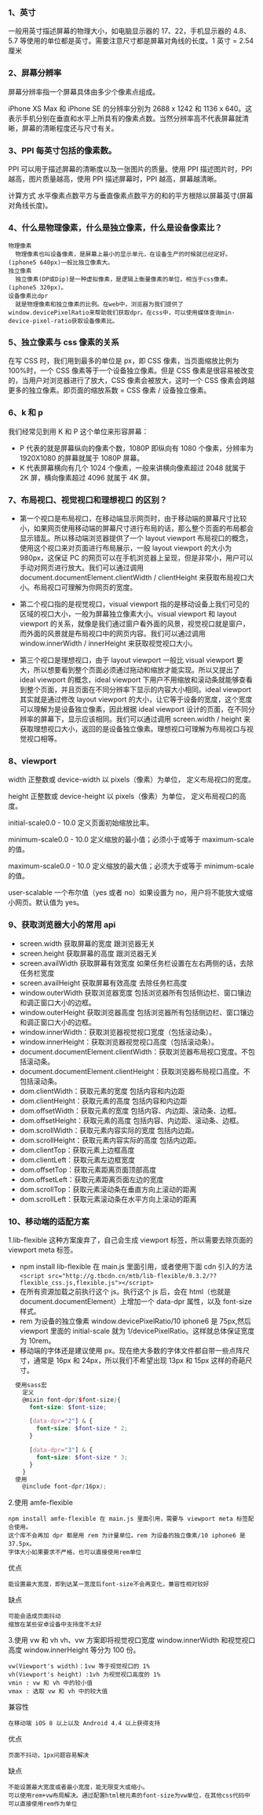 ### 1、英寸

一般用英寸描述屏幕的物理大小，如电脑显示器的 17、22，手机显示器的 4.8、5.7 等使用的单位都是英寸。需要注意尺寸都是屏幕对角线的长度。1 英寸 = 2.54 厘米

### 2、屏幕分辨率

屏幕分辨率指一个屏幕具体由多少个像素点组成。

iPhone XS Max 和 iPhone SE 的分辨率分别为 2688 x 1242 和 1136 x 640。这表示手机分别在垂直和水平上所具有的像素点数。当然分辨率高不代表屏幕就清晰，屏幕的清晰程度还与尺寸有关。

### 3、PPI 每英寸包括的像素数。

PPI 可以用于描述屏幕的清晰度以及一张图片的质量。使用 PPI 描述图片时，PPI 越高，图片质量越高，使用 PPI 描述屏幕时，PPI 越高，屏幕越清晰。

计算方式 水平像素点数平方与垂直像素点数平方的和的平方根除以屏幕英寸(屏幕对角线长度)。

### 4、什么是物理像素，什么是独立像素，什么是设备像素比？

    物理像素
      物理像素也叫设备像素，是屏幕上最小的显示单元，在设备生产的时候就已经定好。(iphone5 640px)一般比独立像素大。
    独立像素
      独立像素(DP或Dip)是一种虚拟像素，是逻辑上衡量像素的单位，相当于css像素。(iphone5 320px)。
    设备像素比dpr
      就是物理像素和独立像素的比例。在web中，浏览器为我们提供了window.devicePixelRatio来帮助我们获取dpr。在css中，可以使用媒体查询min-device-pixel-ratio获取设备像素比。

### 5、独立像素与 css 像素的关系

在写 CSS 时，我们用到最多的单位是 px，即 CSS 像素，当页面缩放比例为 100%时，一个 CSS 像素等于一个设备独立像素。但是 CSS 像素是很容易被改变的，当用户对浏览器进行了放大，CSS 像素会被放大，这时一个 CSS 像素会跨越更多的独立像素。即页面的缩放系数 = CSS 像素 / 设备独立像素。

### 6、k 和 p

我们经常见到用 K 和 P 这个单位来形容屏幕：

- P 代表的就是屏幕纵向的像素个数，1080P 即纵向有 1080 个像素，分辨率为 1920X1080 的屏幕就属于 1080P 屏幕。
- K 代表屏幕横向有几个 1024 个像素，一般来讲横向像素超过 2048 就属于 2K 屏，横向像素超过 4096 就属于 4K 屏。

### 7、布局视口、视觉视口和理想视口 的区别？

- 第一个视口是布局视口，在移动端显示网页时，由于移动端的屏幕尺寸比较小，如果网页使用移动端的屏幕尺寸进行布局的话，那么整个页面的布局都会显示错乱。所以移动端浏览器提供了一个 layout viewport 布局视口的概念，使用这个视口来对页面进行布局展示，一般 layout viewport 的大小为 980px，这保证 PC 的网页可以在手机浏览器上呈现，但是非常小，用户可以手动对网页进行放大。我们可以通过调用 document.documentElement.clientWidth / clientHeight 来获取布局视口大小。布局视口可理解为你网页的宽度。

- 第二个视口指的是视觉视口，visual viewport 指的是移动设备上我们可见的区域的视口大小，一般为屏幕独立像素大小。visual viewport 和 layout viewport 的关系，就像是我们通过窗户看外面的风景，视觉视口就是窗户，而外面的风景就是布局视口中的网页内容。我们可以通过调用 window.innerWidth / innerHeight 来获取视觉视口大小。

- 第三个视口是理想视口，由于 layout viewport 一般比 visual viewport 要大，所以想要看到整个页面必须通过拖动和缩放才能实现。所以又提出了 ideal viewport 的概念，ideal viewport 下用户不用缩放和滚动条就能够查看到整个页面，并且页面在不同分辨率下显示的内容大小相同。ideal viewport 其实就是通过修改 layout viewport 的大小，让它等于设备的宽度，这个宽度可以理解为是设备独立像素，因此根据 ideal viewport 设计的页面，在不同分辨率的屏幕下，显示应该相同。我们可以通过调用 screen.width / height 来获取理想视口大小，返回的是设备独立像素。理想视口可理解为布局视口与视觉视口相等。

### 8、viewport

width 正整数或 device-width 以 pixels（像素）为单位， 定义布局视口的宽度。

height 正整数或 device-height 以 pixels（像素）为单位， 定义布局视口的高度。

initial-scale0.0 - 10.0 定义页面初始缩放比率。

minimum-scale0.0 - 10.0 定义缩放的最小值；必须小于或等于 maximum-scale 的值。

maximum-scale0.0 - 10.0 定义缩放的最大值；必须大于或等于 minimum-scale 的值。

user-scalable 一个布尔值（yes 或者 no）如果设置为 no，用户将不能放大或缩小网页。默认值为 yes。

### 9、获取浏览器大小的常用 api

- screen.width 获取屏幕的宽度 跟浏览器无关
- screen.height 获取屏幕的高度 跟浏览器无关
- screen.availWidth 获取屏幕有效宽度 如果任务栏设置在左右两侧的话，去除任务栏宽度
- screen.availHeight 获取屏幕有效高度 去除任务栏高度
- window.outerWidth 获取浏览器宽度 包括浏览器所有包括侧边栏、窗口镶边和调正窗口大小的边框。
- window.outerHeight 获取浏览器高度 包括浏览器所有包括侧边栏、窗口镶边和调正窗口大小的边框。
- window.innerWidth：获取浏览器视觉视口宽度（包括滚动条）。
- window.innerHeight：获取浏览器视觉视口高度（包括滚动条）。
- document.documentElement.clientWidth：获取浏览器布局视口宽度。不包括滚动条。
- document.documentElement.clientHeight：获取浏览器布局视口高度。不包括滚动条。
- dom.clientWidth：获取元素的宽度 包括内容和内边距
- dom.clientHeight：获取元素的高度 包括内容和内边距
- dom.offsetWidth：获取元素的宽度 包括内容、内边距、滚动条、边框。
- dom.offsetHeight：获取元素的高度 包括内容、内边距、滚动条、边框。
- dom.scrollWidth：获取元素内容实际的宽度 包括内边距。
- dom.scrollHeight：获取元素内容实际的高度 包括内边距。
- dom.clientTop：获取元素上边框高度
- dom.clientLeft：获取元素左边框宽度
- dom.offsetTop：获取元素距离页面顶部高度
- dom.offsetLeft：获取元素距离页面左边的宽度
- dom.scrollTop：获取元素滚动条在垂直方向上滚动的距离
- dom.scrollLeft：获取元素滚动条在水平方向上滚动的距离

### 10、移动端的适配方案

1.lib-flexible 这种方案废弃了，自己会生成 viewport 标签，所以需要去除页面的 viewport meta 标签。

- npm install lib-flexible 在 main.js 里面引用，或者使用下面 cdn 引入的方法
  `<script src="http://g.tbcdn.cn/mtb/lib-flexible/0.3.2/??flexible_css.js,flexible.js"></script>`
- 在所有资源加载之前执行这个 js。执行这个 js 后，会在 html（也就是 document.documentElement）上增加一个 data-dpr 属性，以及 font-size 样式。
- rem 为设备的独立像素 window.devicePixelRatio/10 iphone6 是 75px,然后 viewport 里面的 initial-scale 就为 1/devicePixelRatio。这样就总体保证宽度为 10rem。
- 移动端的字体还是建议使用 px。现在绝大多数的字体文件都自带一些点阵尺寸，通常是 16px 和 24px，所以我们不希望出现 13px 和 15px 这样的奇葩尺寸。

```scss
  使用sass宏
    定义
    @mixin font-dpr($font-size){
      font-size: $font-size;

      [data-dpr="2"] & {
        font-size: $font-size * 2;
      }

      [data-dpr="3"] & {
        font-size: $font-size * 3;
      }
    }
  使用
    @include font-dpr(16px);
```

2.使用 amfe-flexible

    npm install amfe-flexible 在 main.js 里面引用，需要与 viewport meta 标签配合使用。
    这个库不会再加 dpr 都是用 rem 为计量单位。rem 为设备的独立像素/10 iphone6 是 37.5px。
    字体大小如果要求不严格，也可以直接使用rem单位

优点

    能设置最大宽度，即到达某一宽度后font-size不会再变化，兼容性相对较好

缺点

    可能会造成页面抖动
    缩放在某些安卓设备中支持度不太好

3.使用 vw 和 vh
vh、vw 方案即将视觉视口宽度 window.innerWidth 和视觉视口高度 window.innerHeight 等分为 100 份。

    vw(Viewport's width)：1vw 等于视觉视口的 1%
    vh(Viewport's height) :1vh 为视觉视口高度的 1%
    vmin : vw 和 vh 中的较小值
    vmax : 选取 vw 和 vh 中的较大值

兼容性

    在移动端 iOS 8 以上以及 Android 4.4 以上获得支持

优点

    页面不抖动，1px问题容易解决

缺点

    不能设置最大宽度或者最小宽度，能无限变大或缩小。
    可以使用rem+vw布局解决。通过配置html根元素的font-size为vw单位，在其他css代码中可以直接使用rem作为单位
